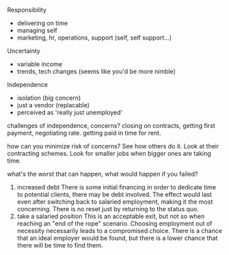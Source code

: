 Responsibility
- delivering on time
- managing self
- marketing, hr, operations, support (self, self support…)

Uncertainty
- variable income
- trends, tech changes (seems like you'd be more nimble)

Independence
- isolation (big concern)
- just a vendor (replacable)
- perceived as 'really just unemployed'

challenges of independence, concerns?
closing on contracts, getting first payment, negotiating rate. getting paid in time for rent.

how can you minimize risk of concerns?
See how others do it. Look at their contracting schemes. Look for smaller jobs when bigger ones are taking time.

what's the worst that can happen, what would happen if you failed?
1. increased debt
  There is some initial financing in order to dedicate time to potential clients, there may be debt involved. The effect would last even after switching back to salaried employment, making it the most concerning. There is no reset just by returning to the status quo.
2. take a salaried position
  This is an acceptable exit, but not so when reaching an "end of the rope" scenario. Choosing employment out of necessity necessarily leads to a compromised choice. There is a chance that an ideal employer would be found, but there is a lower chance that there will be time to find them.
